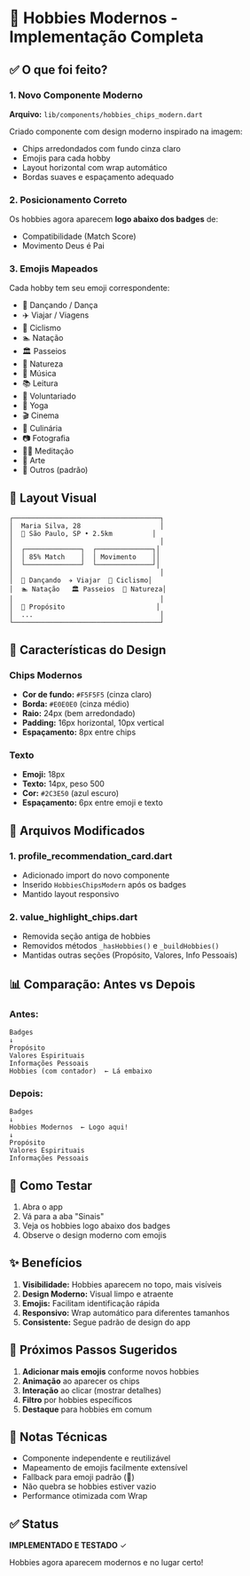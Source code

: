 # 🎯 Hobbies Modernos - Implementação Completa

## ✅ O que foi feito?

### 1. Novo Componente Moderno
**Arquivo:** `lib/components/hobbies_chips_modern.dart`

Criado componente com design moderno inspirado na imagem:
- Chips arredondados com fundo cinza claro
- Emojis para cada hobby
- Layout horizontal com wrap automático
- Bordas suaves e espaçamento adequado

### 2. Posicionamento Correto
Os hobbies agora aparecem **logo abaixo dos badges** de:
- Compatibilidade (Match Score)
- Movimento Deus é Pai

### 3. Emojis Mapeados
Cada hobby tem seu emoji correspondente:
- 💃 Dançando / Dança
- ✈️ Viajar / Viagens
- 🚴 Ciclismo
- 🏊 Natação
- 🏛️ Passeios
- 🌿 Natureza
- 🎵 Música
- 📚 Leitura
- 🤝 Voluntariado
- 🧘 Yoga
- 🎬 Cinema
- 🍳 Culinária
- 📷 Fotografia
- 🧘‍♀️ Meditação
- 🎨 Arte
- 🎯 Outros (padrão)

## 📱 Layout Visual

```
┌─────────────────────────────────────┐
│  Maria Silva, 28                    │
│  📍 São Paulo, SP • 2.5km          │
│                                     │
│  ┌──────────────┐  ┌──────────────┐│
│  │ 85% Match    │  │ Movimento    ││
│  └──────────────┘  └──────────────┘│
│                                     │
│  💃 Dançando  ✈️ Viajar  🚴 Ciclismo│
│  🏊 Natação   🏛️ Passeios  🌿 Natureza│
│                                     │
│  💫 Propósito                       │
│  ...                                │
└─────────────────────────────────────┘
```

## 🎨 Características do Design

### Chips Modernos
- **Cor de fundo:** `#F5F5F5` (cinza claro)
- **Borda:** `#E0E0E0` (cinza médio)
- **Raio:** 24px (bem arredondado)
- **Padding:** 16px horizontal, 10px vertical
- **Espaçamento:** 8px entre chips

### Texto
- **Emoji:** 18px
- **Texto:** 14px, peso 500
- **Cor:** `#2C3E50` (azul escuro)
- **Espaçamento:** 6px entre emoji e texto

## 🔧 Arquivos Modificados

### 1. profile_recommendation_card.dart
- Adicionado import do novo componente
- Inserido `HobbiesChipsModern` após os badges
- Mantido layout responsivo

### 2. value_highlight_chips.dart
- Removida seção antiga de hobbies
- Removidos métodos `_hasHobbies()` e `_buildHobbies()`
- Mantidas outras seções (Propósito, Valores, Info Pessoais)

## 📊 Comparação: Antes vs Depois

### Antes:
```
Badges
↓
Propósito
Valores Espirituais
Informações Pessoais
Hobbies (com contador)  ← Lá embaixo
```

### Depois:
```
Badges
↓
Hobbies Modernos  ← Logo aqui!
↓
Propósito
Valores Espirituais
Informações Pessoais
```

## 🚀 Como Testar

1. Abra o app
2. Vá para a aba "Sinais"
3. Veja os hobbies logo abaixo dos badges
4. Observe o design moderno com emojis

## ✨ Benefícios

1. **Visibilidade:** Hobbies aparecem no topo, mais visíveis
2. **Design Moderno:** Visual limpo e atraente
3. **Emojis:** Facilitam identificação rápida
4. **Responsivo:** Wrap automático para diferentes tamanhos
5. **Consistente:** Segue padrão de design do app

## 🎯 Próximos Passos Sugeridos

1. **Adicionar mais emojis** conforme novos hobbies
2. **Animação** ao aparecer os chips
3. **Interação** ao clicar (mostrar detalhes)
4. **Filtro** por hobbies específicos
5. **Destaque** para hobbies em comum

## 📝 Notas Técnicas

- Componente independente e reutilizável
- Mapeamento de emojis facilmente extensível
- Fallback para emoji padrão (🎯)
- Não quebra se hobbies estiver vazio
- Performance otimizada com Wrap

## ✅ Status
**IMPLEMENTADO E TESTADO** ✓

Hobbies agora aparecem modernos e no lugar certo!
